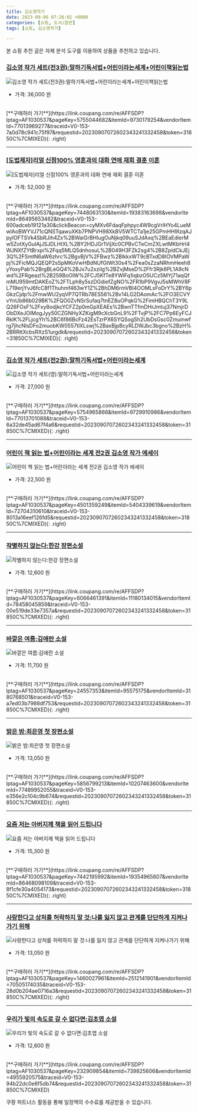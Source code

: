 ```yaml
---
title: 김소영작가
date: 2023-09-06 07:26:02 +0800
categories: [쇼핑, 도서/음반]
tags: [쇼핑, 김소영작가]

---
```


본 쇼핑 추천 글은 자체 분석 도구를 이용하여 상품을 추천하고 있습니다.
### [김소영 작가 세트(전3권):말하기독서법+어린이라는세계+어린이책읽는법](https://link.coupang.com/re/AFFSDP?lptag=AF1030537&pageKey=5755044682&itemId=9730179254&vendorItemId=77013969277&traceid=V0-153-7a0d78c941c75f97&requestid=20230907072602343241332458&token=31850C%7CMIXED)
![김소영 작가 세트(전3권):말하기독서법+어린이라는세계+어린이책읽는법](https://ads-partners.coupang.com/image1/9d055RTlIXsTpeTo9TyJsM7L2Mj_sAytb1CJNUSsSrD8jL8uKwEhBdvk-zk6qHo5vPL4v7ZmzRMFbY_9Q7MhTh3ut24xT4yfRZetZz-r-FLCCb7a4j4lJEVd-cB1SvMJpPnaNyiwPkFlqQPNxsEPLTbZeEUANZY6e6Z2COXpTQ2jh0aBs6wzHtsnpXk78LA8VRFxOAwXQi5gF9AGx9Toti4U9Pp_jiYe79zBtFX3CLs3qUNYBS3WyogGzls50RBjrzcJlkENRICHFq44YLQ_BNUkDbpGRX8pZeri5efRW-zG)
- 가격: 36,000 원
<br>
[**구매하러 가기**](https://link.coupang.com/re/AFFSDP?lptag=AF1030537&pageKey=5755044682&itemId=9730179254&vendorItemId=77013969277&traceid=V0-153-7a0d78c941c75f97&requestid=20230907072602343241332458&token=31850C%7CMIXED){: .right}
<br>

---

### [\[도법제자\]리얼 신점100% 영혼과의 대화 연애 재회 결훈 이혼](https://link.coupang.com/re/AFFSDP?lptag=AF1030537&pageKey=7448063130&itemId=19383163698&vendorItemId=86495653462&traceid=V0-153-600adceb19121a30&clickBeacon=cyMXv6FdaqFphpyc4W9cgVrlHYo4LueMwlAoBWYVJ71cQNSTqawuXKb7PNPVH98XkBV5WTCTa1je25GPmHH9IzqAJpyIOFTSVk4SbRJih4Zx%2BWaiGrBHIugOuNjkq09uuSJdAxq%2BEaEdlerMw5ZotXyGuIAjJSJDLHtXL%2BY2HDJGr1VijXc0CPBvCTeCmZXLwtMKbHrI4WJNXfZYtBrxpi%2Fqq5MLQ5dnhosuL%2B049H3FZk2sg4%2B8ZpldCkJEj3Q%2FSmtN6aW6zhrc%2BgvBjV%2FBwz%2BlkkxWT9cBTxdD8IOVMPaWpj%2FicMQJQEQP2sSpMKoVwHBdNUfGtWt30s4%2Fea0sZzaNRhmHeeh8yYoxyPab%2BrgBLeGQ4%2BJx7u2xzilg%2BZvjMseD%2Ffr3Rjk6PL1A9cNwd%2FRgeazl%2B259BoOlW%2FCJ5KfTe8YWlFq1iqbzO5UCz5MYj71aqQfmMU959mtDAKEoZ%2FTLph8y5szDGdiefZgNO%2FR1bP9VgvJ5sMWhV8FL719erjYvJ6fcC8f1Thuhmf463wY1Z%2BhDM6rmVBI4OOMLsFoDrY%2BY6pGkzCjdp%2FmwWU2yqVP7QTRb78ES56%2Bv14LG2DAomAc%2FO3ECVYvYnUb86b029BK%2FQO0ZvNSrSufaq7tnEZ8uOPqkG%2FimHBQChT3Y9LQ26FOsF%2Fxy8odjkcYCFZ2p0mGpXEAEs%2BwnTTfmDHrJmtuj37NmjrDObDXeJOlMogJyy50CZGNHyXZKigM9cXcbGnL9%2FTvjP%2FC7Pp6EyFCJRklK%2FLjcgYh%2BC6f86BcFz42EsTzrPX6SYQSogSh2UbDsGsc0Zmuinwfrg7jhcNlsDFo2muobKW0557tlXLswj%2BaxBjpBcyRLDWJbc3bgno%2BzH%2BRRttXcbsRXzS1urgdk&requestid=20230907072602343241332458&token=31850C%7CMIXED)
![\[도법제자\]리얼 신점100% 영혼과의 대화 연애 재회 결훈 이혼](https://ads-partners.coupang.com/image1/vK8OGGY46JO_mPG-vPTyPOF7L3iQWYYkx911nonLsz1GWqaKd9BUPlVePiFZ6bhcvD6TN8_s_E5XOqbF6Lz9r6D0MHsJzIBsRHy_AgmGz7kgxbt505WZzxXDAws5ZfH6w4ht1GGh99iFoYMcJf-NZGTS1IWu8d0Vc6KjoQmF6hU_YsWo52czek_vCcgknqxKpDQOsqtYRvGnVFdV86Myyt94Ostu9PCnFk2RCr6tt3m91trmVoYr3UHcVnhuKkwgMpgcwXnBeDGcFBvZOqI54CkeHYGVav7Vy8Frtt9PrhJ6o4n0eQ==)
- 가격: 52,000 원
<br>
[**구매하러 가기**](https://link.coupang.com/re/AFFSDP?lptag=AF1030537&pageKey=7448063130&itemId=19383163698&vendorItemId=86495653462&traceid=V0-153-600adceb19121a30&clickBeacon=cyMXv6FdaqFphpyc4W9cgVrlHYo4LueMwlAoBWYVJ71cQNSTqawuXKb7PNPVH98XkBV5WTCTa1je25GPmHH9IzqAJpyIOFTSVk4SbRJih4Zx%2BWaiGrBHIugOuNjkq09uuSJdAxq%2BEaEdlerMw5ZotXyGuIAjJSJDLHtXL%2BY2HDJGr1VijXc0CPBvCTeCmZXLwtMKbHrI4WJNXfZYtBrxpi%2Fqq5MLQ5dnhosuL%2B049H3FZk2sg4%2B8ZpldCkJEj3Q%2FSmtN6aW6zhrc%2BgvBjV%2FBwz%2BlkkxWT9cBTxdD8IOVMPaWpj%2FicMQJQEQP2sSpMKoVwHBdNUfGtWt30s4%2Fea0sZzaNRhmHeeh8yYoxyPab%2BrgBLeGQ4%2BJx7u2xzilg%2BZvjMseD%2Ffr3Rjk6PL1A9cNwd%2FRgeazl%2B259BoOlW%2FCJ5KfTe8YWlFq1iqbzO5UCz5MYj71aqQfmMU959mtDAKEoZ%2FTLph8y5szDGdiefZgNO%2FR1bP9VgvJ5sMWhV8FL719erjYvJ6fcC8f1Thuhmf463wY1Z%2BhDM6rmVBI4OOMLsFoDrY%2BY6pGkzCjdp%2FmwWU2yqVP7QTRb78ES56%2Bv14LG2DAomAc%2FO3ECVYvYnUb86b029BK%2FQO0ZvNSrSufaq7tnEZ8uOPqkG%2FimHBQChT3Y9LQ26FOsF%2Fxy8odjkcYCFZ2p0mGpXEAEs%2BwnTTfmDHrJmtuj37NmjrDObDXeJOlMogJyy50CZGNHyXZKigM9cXcbGnL9%2FTvjP%2FC7Pp6EyFCJRklK%2FLjcgYh%2BC6f86BcFz42EsTzrPX6SYQSogSh2UbDsGsc0Zmuinwfrg7jhcNlsDFo2muobKW0557tlXLswj%2BaxBjpBcyRLDWJbc3bgno%2BzH%2BRRttXcbsRXzS1urgdk&requestid=20230907072602343241332458&token=31850C%7CMIXED){: .right}
<br>

---

### [김소영 작가 세트(전2권):말하기독서법+어린이라는세계](https://link.coupang.com/re/AFFSDP?lptag=AF1030537&pageKey=5754965866&itemId=9729910986&vendorItemId=77013701088&traceid=V0-153-6a32de45ad67f4a6&requestid=20230907072602343241332458&token=31850C%7CMIXED)
![김소영 작가 세트(영):말하기독서법+어린이라는세계](https://ads-partners.coupang.com/image1/ySfOmGi91bZ5-h0pyVwM2gJaaMWq7FexRtU54tXwsBKjmyevV95AZj0NXtrJDU4yPWRvryWKLUPAz-RRNTTga6WZmosC3-zfF9VTPqakYWzITKtcFyJlc5UDJSTPh9zDI1Qu7GceCMasknQhkHEvUoRQuJFpUARdLT02HOnlxlUDbVtu5uI4-XtYtxFxHJU8T95XPvSTgqUiSWB2Jd3TfAJ9mwXV6hH_xZc6t4g5u999jOcJ77OTkNCm6_bwsWHjUOyOc6IdRDuZaNLs6bGFvnXSVALntXcpnoAH550W2Vgu)
- 가격: 27,000 원
<br>
[**구매하러 가기**](https://link.coupang.com/re/AFFSDP?lptag=AF1030537&pageKey=5754965866&itemId=9729910986&vendorItemId=77013701088&traceid=V0-153-6a32de45ad67f4a6&requestid=20230907072602343241332458&token=31850C%7CMIXED){: .right}
<br>

---

### [어린이 책 읽는 법+어린이라는 세계 전2권 김소영 작가 에세이](https://link.coupang.com/re/AFFSDP?lptag=AF1030537&pageKey=4501359249&itemId=5404339619&vendorItemId=72704310610&traceid=V0-153-8013a16eef126fd5&requestid=20230907072602343241332458&token=31850C%7CMIXED)
![어린이 책 읽는 법+어린이라는 세계 전2권 김소영 작가 에세이](https://ads-partners.coupang.com/image1/FIoxZTkqtTxLHQjnFIHT4GePoeWaHo6RSbcTxrIqoQMhVRefKbTUesdlEOE4boJOXJI1gJAL4IPxD_rEWJvGhayRXxHuzbL3GxGArvvNNE1wL3ZM4Sd5UdE2-9z0FMpnlimEvDOCadc6MpFz0768QkZvrhx-_3GZ-EwLGnih0MO4V0GJlJKhDzQen9Sb2Xrh6JApTSM_aN0elGKLAJ_JZASt1YvyDu_piQNTdgCnAbanvh1JXs6hZKKOHohtkS4CDxBV3b09ArvaMqB06v0Ou946_xfcd1g81_hrSmYbGw8=)
- 가격: 22,500 원
<br>
[**구매하러 가기**](https://link.coupang.com/re/AFFSDP?lptag=AF1030537&pageKey=4501359249&itemId=5404339619&vendorItemId=72704310610&traceid=V0-153-8013a16eef126fd5&requestid=20230907072602343241332458&token=31850C%7CMIXED){: .right}
<br>

---

### [작별하지 않는다:한강 장편소설](https://link.coupang.com/re/AFFSDP?lptag=AF1030537&pageKey=6066461391&itemId=11180134015&vendorItemId=78458045859&traceid=V0-153-00e519de33e7357a&requestid=20230907072602343241332458&token=31850C%7CMIXED)
![작별하지 않는다:한강 장편소설](https://ads-partners.coupang.com/image1/eUzron8eiCcMx2GHeaRj2l5V0QK2C0qiPHCqxajUlOXNOtzdLNZhFzDRJ4q_FREaK8kF5balUn5APKnF5q-WVW2TyF0-KYpDMesS-80vAqFubTScdhOPZaIdA6msVWKCr_CCS_5aUWYVhK-vneazDY9sgoZPnMBObCQVR-ZCzgaqo2lkRX7eU-JbNr1bVQczDKuDNoSrA_rezKEevWYSoU1dlgrFsW042vi7koV6EmMrs4wMPFz6UyXkII--PowG3XxJNrPMC_z0pKC3U4HN)
- 가격: 12,600 원
<br>
[**구매하러 가기**](https://link.coupang.com/re/AFFSDP?lptag=AF1030537&pageKey=6066461391&itemId=11180134015&vendorItemId=78458045859&traceid=V0-153-00e519de33e7357a&requestid=20230907072602343241332458&token=31850C%7CMIXED){: .right}
<br>

---

### [바깥은 여름:김애란 소설](https://link.coupang.com/re/AFFSDP?lptag=AF1030537&pageKey=24557353&itemId=95575175&vendorItemId=3180768501&traceid=V0-153-a7ed03b7988df753&requestid=20230907072602343241332458&token=31850C%7CMIXED)
![바깥은 여름:김애란 소설](https://ads-partners.coupang.com/image1/smhBsjlpsNg2Nt8hsoUBVK4SsjurG9XGzMFv6dakarWhwrX5Uffi60_nvBS4TrqvZ5Xb-6LIDHp06VQ1WkvPW_fV0F2TqIATGmXZeLN-bmTcFAPCaFb4ZnfExBGJ9NWTx6OWE_L6c0szd1r5Ncc9LTdWe-Qr3w0HiTLO1ojh2pobJbNKbFEaiPQrFoIfo4gNSnJiFqPaaYTjTeVjAz06iSicPUm28R4kev3zVkeJXblYDvyV0wxKvoa8LSWRJ3Q6rIf5vZzFEWuTXSBqU3fRZihfp-AAjwnh6kUJEQKagw==)
- 가격: 11,700 원
<br>
[**구매하러 가기**](https://link.coupang.com/re/AFFSDP?lptag=AF1030537&pageKey=24557353&itemId=95575175&vendorItemId=3180768501&traceid=V0-153-a7ed03b7988df753&requestid=20230907072602343241332458&token=31850C%7CMIXED){: .right}
<br>

---

### [밝은 밤:최은영 첫 장편소설](https://link.coupang.com/re/AFFSDP?lptag=AF1030537&pageKey=5856799213&itemId=10207463600&vendorItemId=77489952055&traceid=V0-153-e356e2c104c9b674&requestid=20230907072602343241332458&token=31850C%7CMIXED)
![밝은 밤:최은영 첫 장편소설](https://ads-partners.coupang.com/image1/Gn9Ttk4TGwFD6jn6Gj38uwmPkUoUkLDWh17edGSzi6T07NJeXiboZgWnc1ElBwq7vJ_mGPoTfY-NNX1VNv6TtBls5CUfYHlzqR0sl2UKakepUe4r3-oQ_L4S4U6yp7xUjxU9fgLIHQQ09slikPjriW4PgA6EZBmhjLBIGfuf-YGhTvwUKCB2GQIrlGEd8CxEshrYOqJif3bsVwudtW-LEaHIeSSeUFXjTHGwVZPwsEH7NjIIGJEGB666LMjd8A7tlPzuLdxKNbxuaJJ1USAT_g==)
- 가격: 13,050 원
<br>
[**구매하러 가기**](https://link.coupang.com/re/AFFSDP?lptag=AF1030537&pageKey=5856799213&itemId=10207463600&vendorItemId=77489952055&traceid=V0-153-e356e2c104c9b674&requestid=20230907072602343241332458&token=31850C%7CMIXED){: .right}
<br>

---

### [요즘 저는 아버지께 책을 읽어 드립니다](https://link.coupang.com/re/AFFSDP?lptag=AF1030537&pageKey=7442195992&itemId=19354965607&vendorItemId=86468098109&traceid=V0-153-8f1cfe30a4054173&requestid=20230907072602343241332458&token=31850C%7CMIXED)
![요즘 저는 아버지께 책을 읽어 드립니다](https://ads-partners.coupang.com/image1/SFi83z-D9iNrvvEdSOG_nwEsK_fJTer02GBfNIN-ObX1gCWhN6nhMILgzmSGgoEDmXh2ib7U8swNjYQJ3dWAQRGshm2LexBpxwO_kM62rwQ5RhjP65V5HO1vHXmopFSXh9JG_aFo0LwteP9OLAeVn39nH1kr2I8pBMyRdMzw6stwMol3qPzxCwSrgBzcVNExHvuGKk9e8wcekLIWWHFCBffC_sfHUpu3R0WHNJHEak4Hiz5yXRTg49nzlDmZQHIPj8p5ptmNTA==)
- 가격: 15,300 원
<br>
[**구매하러 가기**](https://link.coupang.com/re/AFFSDP?lptag=AF1030537&pageKey=7442195992&itemId=19354965607&vendorItemId=86468098109&traceid=V0-153-8f1cfe30a4054173&requestid=20230907072602343241332458&token=31850C%7CMIXED){: .right}
<br>

---

### [사랑한다고 상처를 허락하지 말 것:나를 잃지 않고 관계를 단단하게 지켜나가기 위해](https://link.coupang.com/re/AFFSDP?lptag=AF1030537&pageKey=1460027961&itemId=2512141901&vendorItemId=70505174035&traceid=V0-153-28d0b204ae0716a3&requestid=20230907072602343241332458&token=31850C%7CMIXED)
![사랑한다고 상처를 허락하지 말 것:나를 잃지 않고 관계를 단단하게 지켜나가기 위해](https://ads-partners.coupang.com/image1/X_vGLTK5xKj9nRxRX7j-2gXCHePTQ03X_M3uFnvTa5KH6FKiwaVn9P5h2jpCvtpJ94sNDszN4QrSmwG1B1mdia6NnJZGBmYcQ8bA9DY1KZMs5OGvmeai3437I4_1K9mmIQ8Gn0rl_I94g8qsrSKtlv-4POm9y9ifWs77lYus6L_O-xm09FYjJjBTY6GxeLk0Rr63lp-AbrDyudpF8fly7j9NGnduoYemEfd1TEXNkvHA3qaNniQ_OcXoxWNU_r5x5B0lpL2FL_WZM4WnvqhHhqCuQK4We8TPFpx_rl5Lvw==)
- 가격: 13,050 원
<br>
[**구매하러 가기**](https://link.coupang.com/re/AFFSDP?lptag=AF1030537&pageKey=1460027961&itemId=2512141901&vendorItemId=70505174035&traceid=V0-153-28d0b204ae0716a3&requestid=20230907072602343241332458&token=31850C%7CMIXED){: .right}
<br>

---

### [우리가 빛의 속도로 갈 수 없다면:김초엽 소설](https://link.coupang.com/re/AFFSDP?lptag=AF1030537&pageKey=232909854&itemId=739825606&vendorItemId=4955920575&traceid=V0-153-94b22dc0e6f5db74&requestid=20230907072602343241332458&token=31850C%7CMIXED)
![우리가 빛의 속도로 갈 수 없다면:김초엽 소설](https://ads-partners.coupang.com/image1/_48zrJnitTSGVNjv_7JPvIV52oNsOVpPi2pOSwkJQPCxQFNgVTwc1ovIsQergoC_QzjGL3gPvTvmBinAX2YyfqzcUJYjyNLcOJ_kS7Y6KJuq47U_GCmXJfUL-T1HYrqIkdt844wp26PQOl8Dlm3K1Ii5M4aSwHpEJUCYYCx5MQ-_psosYCr43Ewhd9lapSJ81aLjmPr-Z253hnHN5q1o38vSV9DDtkaIbAhCNHP6oindNO-xD64Czb7PoPYWT7CRsFDgYsclq_f4gEIEHvtQpDDRzm1d8gQb6pgmjOBb)
- 가격: 12,600 원
<br>
[**구매하러 가기**](https://link.coupang.com/re/AFFSDP?lptag=AF1030537&pageKey=232909854&itemId=739825606&vendorItemId=4955920575&traceid=V0-153-94b22dc0e6f5db74&requestid=20230907072602343241332458&token=31850C%7CMIXED)


쿠팡 파트너스 활동을 통해 일정액의 수수료를 제공받을 수 있습니다.
